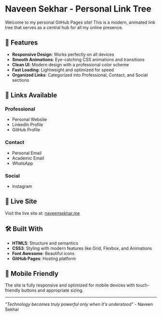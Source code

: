 # Naveen Sekhar - Personal Link Tree

Welcome to my personal GitHub Pages site! This is a modern, animated link tree that serves as a central hub for all my online presence.

## 🌟 Features

- **Responsive Design**: Works perfectly on all devices
- **Smooth Animations**: Eye-catching CSS animations and transitions
- **Clean UI**: Modern design with a professional color scheme
- **Fast Loading**: Lightweight and optimized for speed
- **Organized Links**: Categorized into Professional, Contact, and Social sections

## 🔗 Links Available

### Professional
- Personal Website
- LinkedIn Profile  
- GitHub Profile

### Contact
- Personal Email
- Academic Email
- WhatsApp

### Social
- Instagram

## 🚀 Live Site

Visit the live site at: [naveensekhar.me](https://naveensekhar.me)

## 🛠️ Built With

- **HTML5**: Structure and semantics
- **CSS3**: Styling with modern features like Grid, Flexbox, and Animations
- **Font Awesome**: Beautiful icons
- **GitHub Pages**: Hosting platform

## 📱 Mobile Friendly

The site is fully responsive and optimized for mobile devices with touch-friendly buttons and appropriate sizing.

---

*"Technology becomes truly powerful only when it's understood"* - Naveen Sekhar